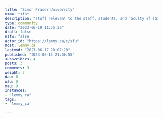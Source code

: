 ```yaml
---
title: "Simon Fraser University" 
name: "sfu"
description: "stuff relevant to the staff, students, and faculty of [Simon Fraser University](https://www.sfu.ca/).- Please adhere to the lemmy.ca code of conduct as described on the main page sidebar.- Beyond that, focus discussion on matters relevant to the SFU community.**Other SFU communities**- [Discord!](https://discord.gg/ZyEWFC4)- [Reddit!](https://www.reddit.com/r/simonfraser)**Student Resources**- [SFU on the Web](https://www.sfu.ca)- [SFU on the Birdsite](https://twitter.com/SFU)- [Alerts and Campus Updates](https://www.sfu.ca/campuses/alerts.html)- [Campus Webcams](https://www.sfu.ca/information-systems/services/webcam/live-burnaby-campus-webcams.html)- [Health & Counselling](https://www.sfu.ca/students/health/contact-us.html)- [Registrar](https://www.sfu.ca/students/contact/ris.html)- [Campus Computer Labs](https://www.sfu.ca/information-systems/services/computer-labs.html)**SFU on the Fediverse**- [SFU Science](https://mstdn.science/@sfuscience)"
type: community
date: "2023-06-19 11:35:36"
draft: false
nsfw: false
actor_id: "https://lemmy.ca/c/sfu"
host: lemmy.ca
lastmod: "2023-06-17 20:07:20"
published: "2023-06-15 21:50:55"
subscribers: 4
posts: 3
comments: 3
weight: 3
dau: 0
wau: 0
mau: 0
instances:
- "lemmy_ca"
tags: 
- "lemmy_ca"

---
```

